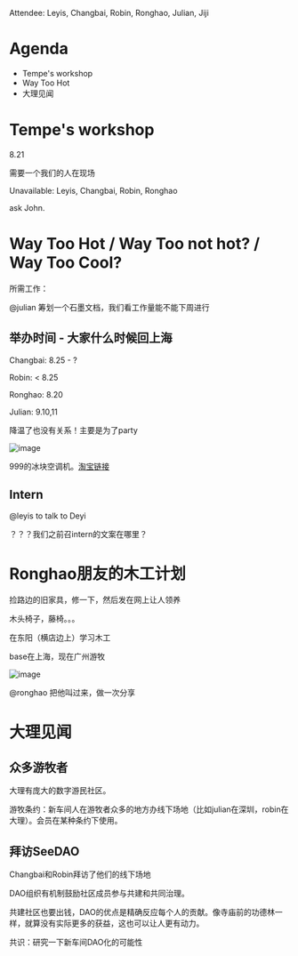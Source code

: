 Attendee: Leyis, Changbai, Robin, Ronghao, Julian, Jiji

# Agenda

- Tempe's workshop
- Way Too Hot
- 大理见闻

# Tempe's workshop

8.21

需要一个我们的人在现场

Unavailable: Leyis, Changbai, Robin, Ronghao

ask John.

# Way Too Hot / Way Too not hot? / Way Too Cool?

所需工作：

@julian 筹划一个石墨文档，我们看工作量能不能下周进行

## 举办时间 - 大家什么时候回上海

Changbai: 8.25 - ?

Robin: < 8.25

Ronghao: 8.20

Julian: 9.10,11

降温了也没有关系！主要是为了party

![image](https://user-images.githubusercontent.com/3478059/185154288-c65acf02-03c5-4319-aa4c-9b5abc6bc0d1.png)

999的冰块空调机。[淘宝链接](https://detail.tmall.com/item.htm?id=662663725672)

## Intern

@leyis to talk to Deyi

？？？我们之前召intern的文案在哪里？

# Ronghao朋友的木工计划

捡路边的旧家具，修一下，然后发在网上让人领养

木头椅子，藤椅。。。

在东阳（横店边上）学习木工

base在上海，现在广州游牧

![image](https://user-images.githubusercontent.com/3478059/185154385-60a9aea2-b029-4f8b-9cba-d3326bec4baa.png)

@ronghao 把他叫过来，做一次分享

# 大理见闻

## 众多游牧者

大理有庞大的数字游民社区。

游牧条约：新车间人在游牧者众多的地方办线下场地（比如julian在深圳，robin在大理）。会员在某种条约下使用。

## 拜访SeeDAO

Changbai和Robin拜访了他们的线下场地

DAO组织有机制鼓励社区成员参与共建和共同治理。

共建社区也要出钱，DAO的优点是精确反应每个人的贡献。像寺庙前的功德林一样，就算没有实际更多的获益，这也可以让人更有动力。

共识：研究一下新车间DAO化的可能性
